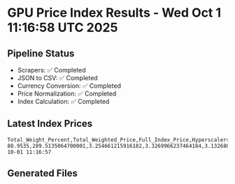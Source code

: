 # GPU Price Index Results - Wed Oct  1 11:16:58 UTC 2025

## Pipeline Status
- Scrapers: ✅ Completed
- JSON to CSV: ✅ Completed
- Currency Conversion: ✅ Completed
- Price Normalization: ✅ Completed
- Index Calculation: ✅ Completed

## Latest Index Prices
```
Total_Weight_Percent,Total_Weighted_Price,Full_Index_Price,Hyperscalers_Only_Price,Non_Hyperscalers_Only_Price,Hyperscaler_Weight,Non_Hyperscaler_Weight,Calculation_Date
88.9535,289.5135064700001,3.254661215916182,3.3269966237464184,3.132680477750767,55.84,33.113499999999995,2025-10-01 11:16:57
```

## Generated Files
```
```
